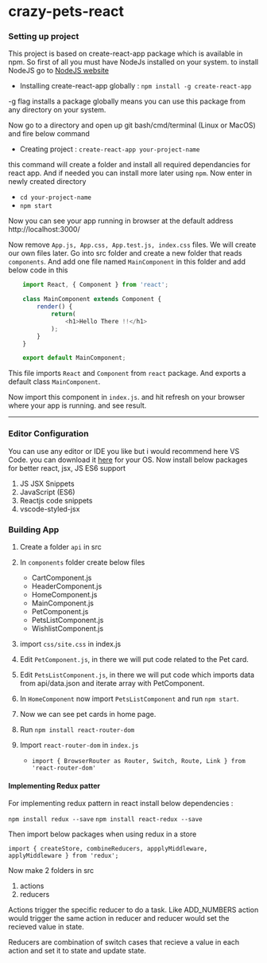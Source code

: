 # **crazy-pets-react**


### Setting up project

This project is based on create-react-app package which is available in npm. So first of all you must have NodeJs installed on your system. to install NodeJS go to [NodeJS website](https://nodejs.org/en/)

- Installing create-react-app globally : `npm install -g create-react-app`

-g flag installs a package globally means you can use this package from any directory on your system.

Now go to a directory and open up git bash/cmd/terminal (Linux or MacOS) and fire below command

- Creating project : `create-react-app your-project-name`

this command will create a folder and install all required dependancies for react app. And if needed you can install more later using `npm`.
Now enter in newly created directory

- `cd your-project-name`
- `npm start`

Now you can see your app running in browser at the default address http://localhost:3000/

Now remove `App.js, App.css, App.test.js, index.css` files. We will create our own files later.
Go into src folder and create a new folder that reads `components`.
And add one file named `MainComponent` in this folder and add below code in this

``` javascript
    import React, { Component } from 'react';

    class MainComponent extends Component {
        render() {
            return(
                <h1>Hello There !!</h1>
            );
        }
    }

    export default MainComponent;
```

This file imports `React` and `Component` from `react` package. And exports a default class `MainComponent`.

Now import this component in `index.js`. and hit refresh on your browser where your app is running. and see result.

---

### Editor Configuration

You can use any editor or IDE you like but i would recommend here VS Code. you can download it [here](https://code.visualstudio.com/) for your OS.
Now install below packages for better react, jsx, JS ES6 support

1. JS JSX Snippets
2. JavaScript (ES6)
3. Reactjs code snippets
4. vscode-styled-jsx

### Building App

1. Create a folder `api` in src
2. In `components` folder create below files
    * CartComponent.js
    * HeaderComponent.js
    * HomeComponent.js
    * MainComponent.js
    * PetComponent.js
    * PetsListComponent.js
    * WishlistComponent.js

3. import `css/site.css` in index.js

4. Edit `PetComponent.js`, in there we will put code related to the Pet card.

4. Edit `PetsListComponent.js`, in there we will put code which imports data from api/data.json and iterate array with PetComponent.

5. In `HomeComponent` now import `PetsListComponent` and run `npm start`.

6. Now we can see pet cards in home page.

7. Run `npm install react-router-dom`

8. Import `react-router-dom` in `index.js` 
    * `import { BrowserRouter as Router, Switch, Route, Link } from 'react-router-dom'`


#### Implementing Redux patter
For implementing redux pattern in react install below dependencies : 

`npm install redux --save`
`npm install react-redux --save`

Then import below packages when using redux in a store

`import { createStore, combineReducers, appplyMiddleware, applyMiddleware } from 'redux';`

Now make 2 folders in src
1. actions
2. reducers

Actions trigger the specific reducer to do a task. Like ADD_NUMBERS action would trigger the same action in reducer and reducer would set the recieved value in state.

Reducers are combination of switch cases that recieve a value in each action and set it to state and update state.


